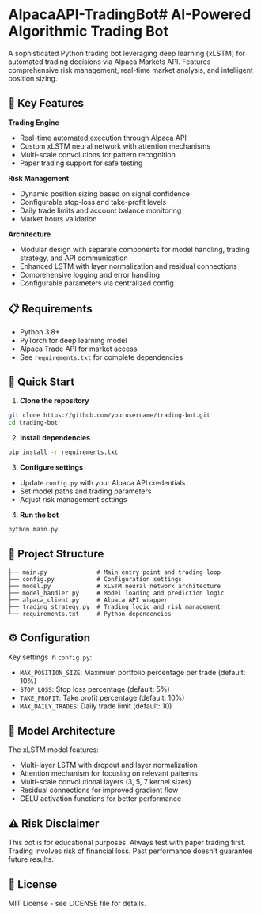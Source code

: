 # AlpacaAPI-TradingBot# AI-Powered Algorithmic Trading Bot

A sophisticated Python trading bot leveraging deep learning (xLSTM) for automated trading decisions via Alpaca Markets API. Features comprehensive risk management, real-time market analysis, and intelligent position sizing.

## 🚀 Key Features

**Trading Engine**
- Real-time automated execution through Alpaca API
- Custom xLSTM neural network with attention mechanisms  
- Multi-scale convolutions for pattern recognition
- Paper trading support for safe testing

**Risk Management**
- Dynamic position sizing based on signal confidence
- Configurable stop-loss and take-profit levels
- Daily trade limits and account balance monitoring
- Market hours validation

**Architecture**
- Modular design with separate components for model handling, trading strategy, and API communication
- Enhanced LSTM with layer normalization and residual connections
- Comprehensive logging and error handling
- Configurable parameters via centralized config

## 📋 Requirements

- Python 3.8+
- PyTorch for deep learning model
- Alpaca Trade API for market access
- See `requirements.txt` for complete dependencies

## 🚀 Quick Start

1. **Clone the repository**
```bash
git clone https://github.com/yourusername/trading-bot.git
cd trading-bot
```

2. **Install dependencies**
```bash
pip install -r requirements.txt
```

3. **Configure settings**
- Update `config.py` with your Alpaca API credentials
- Set model paths and trading parameters
- Adjust risk management settings

4. **Run the bot**
```bash
python main.py
```

## 📁 Project Structure

```
├── main.py              # Main entry point and trading loop
├── config.py            # Configuration settings
├── model.py             # xLSTM neural network architecture
├── model_handler.py     # Model loading and prediction logic
├── alpaca_client.py     # Alpaca API wrapper
├── trading_strategy.py  # Trading logic and risk management
└── requirements.txt     # Python dependencies
```

## ⚙️ Configuration

Key settings in `config.py`:
- `MAX_POSITION_SIZE`: Maximum portfolio percentage per trade (default: 10%)
- `STOP_LOSS`: Stop loss percentage (default: 5%)
- `TAKE_PROFIT`: Take profit percentage (default: 10%)
- `MAX_DAILY_TRADES`: Daily trade limit (default: 10)

## 🤖 Model Architecture

The xLSTM model features:
- Multi-layer LSTM with dropout and layer normalization
- Attention mechanism for focusing on relevant patterns
- Multi-scale convolutional layers (3, 5, 7 kernel sizes)
- Residual connections for improved gradient flow
- GELU activation functions for better performance

## ⚠️ Risk Disclaimer

This bot is for educational purposes. Always test with paper trading first. Trading involves risk of financial loss. Past performance doesn't guarantee future results.

## 📄 License

MIT License - see LICENSE file for details.
